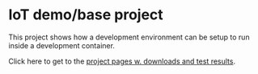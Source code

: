 # IoT demo/base project
This project shows how a development environment can be setup to run inside a development container.

Click here to get to the [project pages w. downloads and test results](https://dafessor.github.io/iot-base/).

